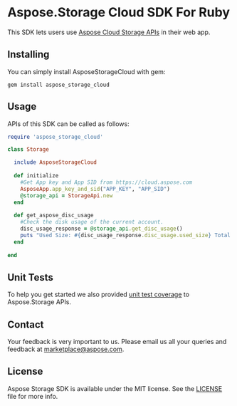 # Aspose.Storage Cloud SDK For Ruby
This SDK lets users use [Aspose Cloud Storage APIs](http://api.aspose.com/v1.1/swagger/ui/index) in their web app.

## Installing
You can simply install AsposeStorageCloud with gem:

`gem install aspose_storage_cloud`

## Usage
APIs of this SDK can be called as follows:

```ruby
require 'aspose_storage_cloud'

class Storage

  include AsposeStorageCloud
  
  def initialize
    #Get App key and App SID from https://cloud.aspose.com
    AsposeApp.app_key_and_sid("APP_KEY", "APP_SID")
    @storage_api = StorageApi.new  
  end
  
  def get_aspose_disc_usage
    #Check the disk usage of the current account.
    disc_usage_response = @storage_api.get_disc_usage()
    puts "Used Size: #{disc_usage_response.disc_usage.used_size} Total Size: #{disc_usage_response.disc_usage.total_size}"
  end
  
end
```
## Unit Tests
To help you get started we also provided [unit test coverage](https://github.com/asposetotal/Aspose_Total_Cloud/blob/master/SDKs/Aspose.Storage_Cloud_SDK_For_Ruby/test/storage_tests.rb) to Aspose.Storage APIs.

## Contact
Your feedback is very important to us. Please email us all your queries and feedback at marketplace@aspose.com.

## License
Aspose Storage SDK is available under the MIT license. See the [LICENSE](https://github.com/asposetotal/Aspose_Total_Cloud/blob/master/SDKs/Aspose.Storage_Cloud_SDK_For_Ruby/LICENSE) file for more info.
